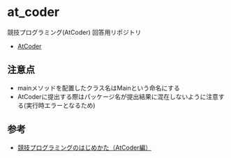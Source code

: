 # at_coder

競技プログラミング(AtCoder) 回答用リポジトリ

- [AtCoder](https://atcoder.jp/)

## 注意点

- mainメソッドを配置したクラス名はMainという命名にする
- AtCoderに提出する際はパッケージ名が提出結果に混在しないように注意する(実行時エラーとなるため)

## 参考

- [競技プログラミングのはじめかた（AtCoder編）](https://jpliterature.hatenablog.com/entry/atcoder-tutorial)
